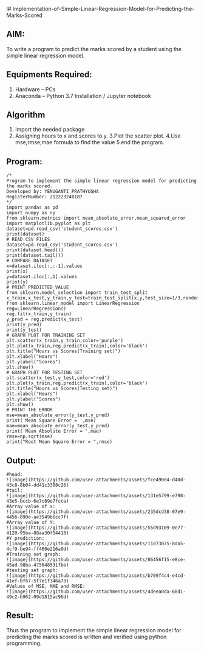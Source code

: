 I# Implementation-of-Simple-Linear-Regression-Model-for-Predicting-the-Marks-Scored

## AIM:
To write a program to predict the marks scored by a student using the simple linear regression model.

## Equipments Required:
1. Hardware – PCs
2. Anaconda – Python 3.7 Installation / Jupyter notebook

## Algorithm
1. import the needed package
2. Assigning hours to x and scores to y.
3.Plot the scatter plot.
4.Use mse,rmse,mae formula to find the value
5.end the program.

## Program:
```
/*
Program to implement the simple linear regression model for predicting the marks scored.
Developed by: YENUGANTI PRATHYUSHA
RegisterNumber: 212223240187 
*/
import pandas as pd
import numpy as np
from sklearn.metrics import mean_absolute_error,mean_squared_error
import matplotlib.pyplot as plt
dataset=pd.read_csv('student_scores.csv')
print(dataset)
# READ CSV FILES
dataset=pd.read_csv('student_scores.csv')
print(dataset.head())
print(dataset.tail())
# COMPARE DATASET
x=dataset.iloc[:,:-1].values
print(x)
y=dataset.iloc[:,1].values
print(y)
# PRINT PREDICTED VALUE
from sklearn.model_selection import train_test_split
x_train,x_test,y_train,y_test=train_test_split(x,y,test_size=1/3,random_state=0)
from sklearn.linear_model import LinearRegression
reg=LinearRegression()
reg.fit(x_train,y_train)
y_pred = reg.predict(x_test)
print(y_pred)
print(y_test)
# GRAPH PLOT FOR TRAINING SET
plt.scatter(x_train,y_train,color='purple')
plt.plot(x_train,reg.predict(x_train),color='black')
plt.title("Hours vs Scores(Training set)")
plt.xlabel("Hours")
plt.ylabel("Scores")
plt.show()
# GRAPH PLOT FOR TESTING SET
plt.scatter(x_test,y_test,color='red')
plt.plot(x_train,reg.predict(x_train),color='black')
plt.title("Hours vs Scores(Testing set)")
plt.xlabel("Hours")
plt.ylabel("Scores")
plt.show()
# PRINT THE ERROR
mse=mean_absolute_error(y_test,y_pred)
print('Mean Square Error = ',mse)
mae=mean_absolute_error(y_test,y_pred)
print('Mean Absolute Error = ',mae)
rmse=np.sqrt(mse)
print("Root Mean Square Error = ",rmse)
```

## Output:
```
#head:
![image](https://github.com/user-attachments/assets/fce490e4-d40d-43c8-8b04-dd41c3308c26)
#tail:
![image](https://github.com/user-attachments/assets/131e5799-e798-43e5-bccb-6e7c69e7fcca)
#Array value of x:
![image](https://github.com/user-attachments/assets/235dcd38-07e9-4456-890e-ae3549b6cc7f)
#Array value of Y:
![image](https://github.com/user-attachments/assets/55d93109-0e77-4120-95ba-88aa30f54418)
#Y prediction:
![image](https://github.com/user-attachments/assets/11d73075-8da5-4cf9-be94-ff460e216a9d)
#Training set graph:
![image](https://github.com/user-attachments/assets/86456f15-e8ce-45ad-98ba-475648531fbe)
#testing set graph:
![image](https://github.com/user-attachments/assets/b709f4c4-e4cd-41ef-bf67-5f7e1f346a73)
#Values of MSE, MAE and RMSE:
![image](https://github.com/user-attachments/assets/4deea0da-68d1-49c2-b962-09d1815ac96d)

```
## Result:
Thus the program to implement the simple linear regression model for predicting the marks scored is written and verified using python programming.
